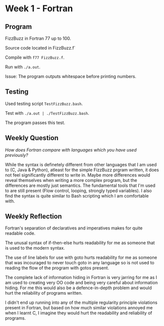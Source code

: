 # Week 1 - Fortran

## Program

FizzBuzz in Fortran 77 up to 100.

Source code located in FizzBuzz.f`

Compile with `f77 FizzBuzz.f`.

Run with `./a.out`.

Issue: The program outputs whitespace before printing numbers.

## Testing

Used testing script `TestFizzBuzz.bash`.

Test with `./a.out | ./TestFizzBuzz.bash`.

The program passes this test.

## Weekly Question

*How does Fortran compare with languages which you have used previously?*

While the syntax is definetely different from other languages that I am used
to (C, Java & Python), atleast for the simple FizzBuzz prgram written, it does
not feel significantly different to write in.
Maybe more differences would reveal themselves when writing a more complex
program, but the differences are mostly just semantics. The fundamental tools
that I'm used to are still present (Flow control, looping, strongly typed
variables). I also find the syntax is quite similar to Bash scripting which I
am comfortable with.

## Weekly Reflection

Fortran's separation of declaratives and imperatives makes for quite readable
code.

The unusal syntax of if-then-else hurts readability for me as someone that is
used to the modern syntax.

The use of line labels for use with goto hurts readability for me as someone
that was incouraged to never touch goto in any language so is not used to
reading the flow of the program with gotos present.

The complete lack of information hiding in Fortran is very jarring for me as
I am used to creating very OO code and being very careful about information
hiding. For me this would also be a defence-in-depth problem and would hurt
the reliability of programs written.

I didn't end up running into any of the multiple regularity principle
violations present in Fortran, but based on how much similar violations
annoyed me when I learnt C, I imagine they would hurt the readability and
reliability of programs.
